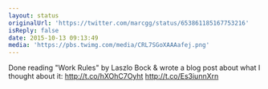```yaml
---
layout: status
originalUrl: 'https://twitter.com/marcgg/status/653861185167753216'
isReply: false
date: 2015-10-13 09:13:49
media: 'https://pbs.twimg.com/media/CRL7SGoXAAAafej.png'
---
```


Done reading "Work Rules" by Laszlo Bock &amp; wrote a blog post about what I thought about it: http://t.co/hXOhC7Oyht http://t.co/Es3iunnXrn
